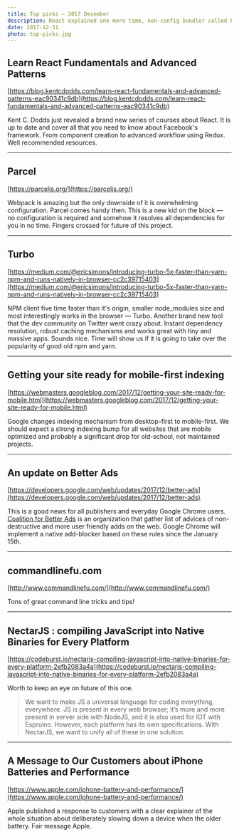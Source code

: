 ```yaml
---
title: Top picks — 2017 December
description: React explained one more time, non-config bundler called Parcel, Turbo as a new npm alternative, mobile first indexing enable by default, better adds, JavaScript compiled to binaries and more on the last top picks of a 2017.
date: 2017-12-31
photo: top-picks.jpg
---
```


## Learn React Fundamentals and Advanced Patterns
[https://blog.kentcdodds.com/learn-react-fundamentals-and-advanced-patterns-eac90341c9db](https://blog.kentcdodds.com/learn-react-fundamentals-and-advanced-patterns-eac90341c9db)

Kent C. Dodds just revealed a brand new series of courses about React. It is up to date and cover all that you need to know about Facebook's framework. From component creation to advanced workflow using Redux. Well recommended resources.

- - -

## Parcel

[https://parceljs.org/](https://parceljs.org/)

Webpack is amazing but the only downside of it is overwhelming configuration. Parcel comes handy then. This is a new kid on the block — no configuration is required and somehow it resolves all dependencies for you in no time. Fingers crossed for future of this project.

- - -

## Turbo
[https://medium.com/@ericsimons/introducing-turbo-5x-faster-than-yarn-npm-and-runs-natively-in-browser-cc2c39715403](https://medium.com/@ericsimons/introducing-turbo-5x-faster-than-yarn-npm-and-runs-natively-in-browser-cc2c39715403)

NPM client five time faster than it's origin, smaller node_modules size and most interestingly works in the browser — Turbo. Another brand new tool that the dev community on Twitter went crazy about. Instant dependency resolution, robust caching mechanisms and works great with tiny and massive apps. Sounds nice. Time will show us if it is going to take over the popularity of good old npm and yarn.

- - -

## Getting your site ready for mobile-first indexing
[https://webmasters.googleblog.com/2017/12/getting-your-site-ready-for-mobile.html](https://webmasters.googleblog.com/2017/12/getting-your-site-ready-for-mobile.html)

Google changes indexing mechanism from desktop-first to mobile-first. We should expect a strong indexing bump for all websites that are mobile optimized and probably a significant drop for old-school, not maintained projects.

- - -

## An update on Better Ads

[https://developers.google.com/web/updates/2017/12/better-ads](https://developers.google.com/web/updates/2017/12/better-ads)

This is a good news for all publishers and everyday Google Chrome users. [Coalition for Better Ads](https://www.betterads.org/) is an organization that gather list of advices of non-destructive and more user friendly adds on the web. Google Chrome will implement a native add-blocker based on these rules since the January 15th.

- - -

## commandlinefu.com

[http://www.commandlinefu.com/](http://www.commandlinefu.com/)

Tons of great command line tricks and tips!

- - -

## NectarJS : compiling JavaScript into Native Binaries for Every Platform
[https://codeburst.io/nectarjs-compiling-javascript-into-native-binaries-for-every-platform-2efb2083a4a](https://codeburst.io/nectarjs-compiling-javascript-into-native-binaries-for-every-platform-2efb2083a4a)

Worth to keep an eye on future of this one.

> We want to make JS a universal language for coding everything, everywhere. JS is present in every web browser; it’s more and more present in server side with NodeJS, and it is also used for IOT with Espruino. However, each platform has its own specifications. With NectarJS, we want to unify all of these in one solution.

- - -

## A Message to Our Customers about iPhone Batteries and Performance

[https://www.apple.com/iphone-battery-and-performance/](https://www.apple.com/iphone-battery-and-performance/)

Apple published a response to customers with a clear explainer of the whole situation about deliberately slowing down a device when the older battery. Fair message Apple.
